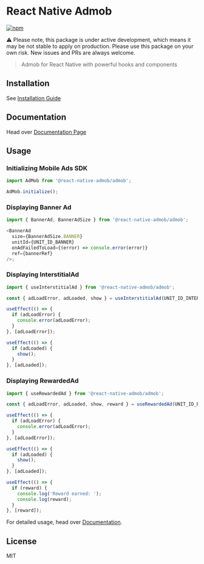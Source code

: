 # React Native Admob

[![npm](https://img.shields.io/npm/v/@react-native-admob/admob.svg)](https://www.npmjs.com/package/@react-native-admob/admob)

⚠️ Please note, this package is under active development, which means it may be not stable to apply on production. Please use this package on your own risk. New issues and PRs are always welcome.

> Admob for React Native with powerful hooks and components

## Installation

See [Installation Guide](https://react-native-admob.github.io/admob/docs/installation)

## Documentation

Head over [Documentation Page](https://react-native-admob.github.io/admob/docs/usage)

## Usage

### Initializing Mobile Ads SDK

```js
import AdMob from '@react-native-admob/admob';

AdMob.initialize();
```

### Displaying Banner Ad

```js
import { BannerAd, BannerAdSize } from '@react-native-admob/admob';

<BannerAd
  size={BannerAdSize.BANNER}
  unitId={UNIT_ID_BANNER}
  onAdFailedToLoad={(error) => console.error(error)}
  ref={bannerRef}
/>;
```

### Displaying InterstitialAd

```js
import { useInterstitialAd } from '@react-native-admob/admob';

const { adLoadError, adLoaded, show } = useInterstitialAd(UNIT_ID_INTERSTITIAL);

useEffect(() => {
  if (adLoadError) {
    console.error(adLoadError);
  }
}, [adLoadError]);

useEffect(() => {
  if (adLoaded) {
    show();
  }
}, [adLoaded]);
```

### Displaying RewardedAd
```js
import { useRewardedAd } from '@react-native-admob/admob';

const { adLoadError, adLoaded, show, reward } = useRewardedAd(UNIT_ID_REWARDED);

useEffect(() => {
  if (adLoadError) {
    console.error(adLoadError);
  }
}, [adLoadError]);

useEffect(() => {
  if (adLoaded) {
    show();
  }
}, [adLoaded]);

useEffect(() => {
  if (reward) {
    console.log('Reward earned: ');
    console.log(reward);
  }
}, [reward]);
```

For detailed usage, head over [Documentation](https://react-native-admob.github.io/admob/docs/usage).

## License

MIT
